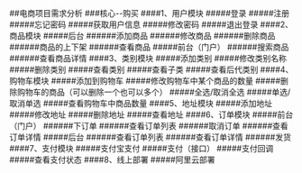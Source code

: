 ##电商项目需求分析
###核心--购买
####1、用户模块
#####登录
#####注册
#####忘记密码
#####获取用户信息
#####修改密码
#####退出登录
####2、商品模块
#####后台
######添加商品
######修改商品
######删除商品
######商品的上下架
######查看商品
#####前台（门户）
######搜索商品
######查看商品详情
####3、类别模块
#####添加类别
#####修改类别名称
#####删除类别
#####查看类别
#####查看子类
#####查看后代类别
####4、购物车模块
#####添加到购物车
#####修改购物车中某个商品的数量
#####删除购物车的商品（可以删除一个也可以多个）
#####全选/取消全选
#####单选/取消单选
#####查看购物车中商品数量
####5、地址模块
#####添加地址
#####修改地址
#####删除地址
#####查看地址
####6、订单模块
#####前台（门户）
######下订单
######查看订单列表
######取消订单
######查看订单详情
#####后台
######查看订单列表
######查看订单详情
######发货
####7、支付模块
#####支付宝支付
#####支付（接口）
#####支付回调
#####查看支付状态
####8、线上部署
#####阿里云部署